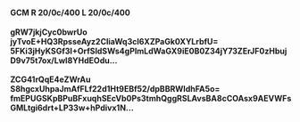 #### GCM R 20/0c/400 L 20/0c/400
**gRW7jkjCyc0bwrUo**<br/>**jyTvoE+HQ3RpsseAyz2CliaWq3cl6XZPaGk0XYLrbfU=**<br/>**5FKi3jHyKSGf3I+OrfSldSWs4gPlmLdWaGX9iE0B0Z34jY73ZErJF0zHbujD9v75t7ox/LwI8YHdEOdu...**<br/><br/>
**ZCG41rQqE4eZWrAu**<br/>**S8hgcxUhpaJmAfFLf22d1Ht9EBf52/dpBBRWIdhFA5o=**<br/>**fmEPUGSKpBPuBFxuqhSEcVb0Ps3tmhQggRSLAvsBA8cCOAsx9AEVWFsGMLtgi6drt+LP33w+hPdivx1N...**
